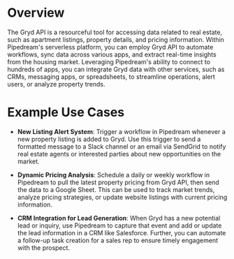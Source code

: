 # Overview

The Gryd API is a resourceful tool for accessing data related to real estate, such as apartment listings, property details, and pricing information. Within Pipedream's serverless platform, you can employ Gryd API to automate workflows, sync data across various apps, and extract real-time insights from the housing market. Leveraging Pipedream's ability to connect to hundreds of apps, you can integrate Gryd data with other services, such as CRMs, messaging apps, or spreadsheets, to streamline operations, alert users, or analyze property trends.

# Example Use Cases

- **New Listing Alert System**: Trigger a workflow in Pipedream whenever a new property listing is added to Gryd. Use this trigger to send a formatted message to a Slack channel or an email via SendGrid to notify real estate agents or interested parties about new opportunities on the market.

- **Dynamic Pricing Analysis**: Schedule a daily or weekly workflow in Pipedream to pull the latest property pricing from Gryd API, then send the data to a Google Sheet. This can be used to track market trends, analyze pricing strategies, or update website listings with current pricing information.

- **CRM Integration for Lead Generation**: When Gryd has a new potential lead or inquiry, use Pipedream to capture that event and add or update the lead information in a CRM like Salesforce. Further, you can automate a follow-up task creation for a sales rep to ensure timely engagement with the prospect.
